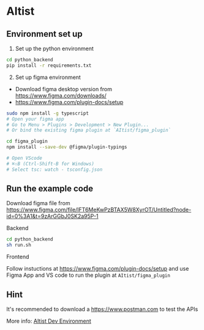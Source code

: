 # AItist 


## Environment set up
1. Set up the python environment

```bash
cd python_backend
pip install -r requirements.txt
```

2. Set up figma environment
- Download figma desktop version from https://www.figma.com/downloads/
- https://www.figma.com/plugin-docs/setup

```bash
sudo npm install -g typescript
# Open your figma app
# Go to Menu > Plugins > Development > New Plugin...
# Or bind the existing figma plugin at `AItist/figma_plugin`

cd figma_plugin
npm install --save-dev @figma/plugin-typings

# Open VScode
# ⌘⇧B (Ctrl-Shift-B for Windows)
# Select tsc: watch - tsconfig.json
```


## Run the example code
Download figma file from 
https://www.figma.com/file/IFT6MeKwPzBTAX5W8XyrOT/Untitled?node-id=0%3A1&t=9zArGGbJ0SK2a95P-1

Backend
```bash
cd python_backend
sh run.sh
```

Frontend

Follow instuctions at https://www.figma.com/plugin-docs/setup
and use Figma App and VS code to run the plugin at `AItist/figma_plugin`

## Hint
It's recommended to download a https://www.postman.com to test the APIs

More info:
[AItist Dev Environment](https://nxkc7zi6j8.larksuite.com/wiki/wikuskEtd4Y3Yqp1rQbfRLXdDtf)



